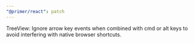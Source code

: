 ```yaml
---
"@primer/react": patch
---
```


TreeView: Ignore arrow key events when combined with cmd or alt keys to avoid interfering with native browser shortcuts.
